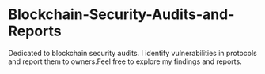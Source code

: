 # Blockchain-Security-Audits-and-Reports
Dedicated to blockchain security audits. I identify vulnerabilities in protocols and report them to owners.Feel free to explore my findings and reports.
